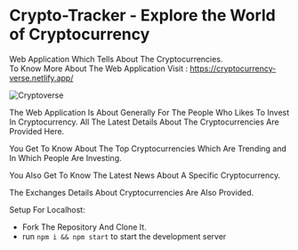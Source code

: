 # Crypto-Tracker -  Explore the World of Cryptocurrency
Web Application Which Tells About The Cryptocurrencies.<br/>
To Know More About The Web Application Visit : https://cryptocurrency-verse.netlify.app/

![Cryptoverse](https://i.ibb.co/8gh5Jc8/image.png)

The Web Application Is About Generally For The People Who Likes To Invest In Cryptocurrency.
All The Latest Details About The Cryptocurrencies Are Provided Here.

You Get To Know About The Top Cryptocurrencies Which Are Trending and In Which People Are Investing.

You Also Get To Know The Latest News About A Specific Cryptocurrency.

The Exchanges Details About Cryptocurrencies Are Also Provided.



Setup For Localhost:
- Fork The Repository And Clone It.
- run ```npm i && npm start``` to start the development server
